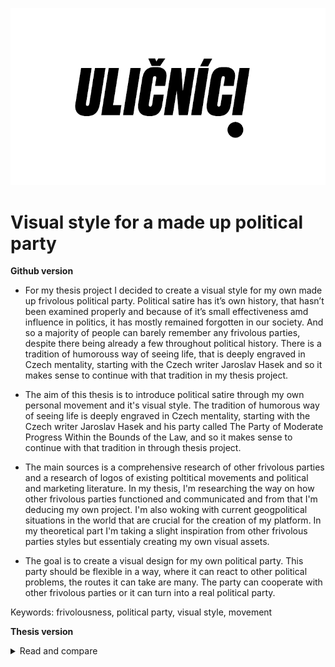 ![](img/hunter-logo.PNG)

# Visual style for a made up political party

**Github version**

* For my thesis project I decided to create a visual style for my own made up frivolous political party. Political satire has it’s own history, that hasn’t been examined properly and because of it’s small effectiveness amd influence in politics, it has mostly remained forgotten in our society. And so a majority of people can barely remember any frivolous parties, despite there being already a few throughout political history. There is a tradition of humorouss way of seeing life, that is deeply engraved in Czech mentality, starting with the Czech writer Jaroslav Hasek and so it makes sense to continue with that tradition in my thesis project.

*  The aim of this thesis is to introduce political satire through my own personal movement and it's visual style. The tradition of humorous way of seeing life is deeply engraved in Czech mentality, starting with the Czech writer Jaroslav Hasek and his party called The Party of Moderate Progress Within the Bounds of the Law, and so it makes sense to continue with that tradition in through thesis project. 

* The main sources is a comprehensive research of other frivolous parties and a research of logos of existing poltitical movements and political and marketing literature. In my thesis, I'm researching the way on how other frivolous parties functioned and communicated and from that I'm deducing my own project. I'm also woking with current geogpolitical situations in the world that are crucial for the creation of my platform. In my theoretical part I'm taking a slight inspiration from other frivolous parties styles but essentialy creating my own visual assets. 

* The goal is to create a visual design for my own political party. This party should be flexible in a way, where it can react to other political problems, the routes it can take are many. The party can cooperate with other frivolous parties or it can turn into a real political party. 

Keywords: frivolousness, political party, visual style, movement

**Thesis version**
<details>
  <summary>Read and compare</summary>

* The topic of this bachelor thesis is the process of creating a design of a visual identity and a platform for my own frivolous party. Political satire has it’s own history, that hasn’t been examined properly and because of it’s small effectiveness amd influence in politics, it has mostly remained forgotten in society. And so a majority of people can barely remember any frivolous parties, despite there being already a few throughout political history. 

* The aim of this work is to introduce readers with the most famous frivolous parties in the world and at home, so we can create a comprehensive understanding of our problem, which will then be followed with a practical part and in the practical part, create my own platform and a uniform visual style for my political movement and eventually, create my own communication strategy as well.

* In the theoretical part, I’m focusing on defining political satire, where I emphasize on it‘s position in society and how we should understand it. Then, I’m devoting a part of this work to a list of frivolous political parties in the world according to it’s country of operation and I’m devoting the next part to existence of frivolous parties in the Czech lands as well. In the theoretical part, I’m also focusing on functioning movements in the world, that aren’t operating directly in politics, but are being used as a fixed foundation for understanding the process of creating my own movement. 

* In the practical part, I’m focusing on the creation of my own political platform for my own movement, the creation of visual communication for this movement and the characterization of my own movement followed with it’s own strategic communication. 

</details>
